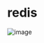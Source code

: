 # redis


![image](https://github.com/user-attachments/assets/4b7c65d5-5551-4234-a90a-8aa54ec77adc)
